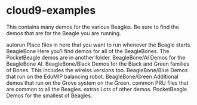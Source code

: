 # cloud9-examples

This contains many demos for the various Beagles.  Be sure to find the
demos that are for the Beagle you are running.

autorun         Place files in here that you want to run whenever the Beagle starts.
BeagleBone      Here you'l find demos for all of the BeagleBones.  The PocketBeagle 
                demos are in another folder.
BeagleBone/AI   Demos for the BeagleBone AI.
BeagleBone/Black Demos for the Black and Green families of Bones.  This
                includes the wirelss versions too.
BeagleBone/Blue Demos that run on the EduMIP balancing robot.
BeagleBone/Green Additional demos that run on the Grove system on the Green.
common          PRU files that are common to all the Beagles.
extras          Lots of other demos.
PocketBeagle    Demos for the smallest of Beagles.
